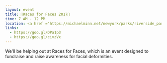 ```yaml
---
layout: event
title: 💨Races for Faces 2017💨
time: 7 AM - 12 PM
location: <a href ="https://michaelminn.net/newyork/parks/riverside_park/83rd_st_warsaw_ghetto_memorial/">Warsaw Ghetto Memorial</a>, Manhattan
links:
  - https://goo.gl/DPa1p3
  - https://goo.gl/civzVx
---
```

We'll be helping out at Races for Faces, which is an event designed to fundraise and raise awareness for facial deformities.